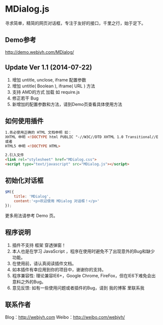 # MDialog.js

寻求简单，精简的网页对话框，专注于友好的接口，千里之行，始于足下。

## Demo参考

<http://demo.webjyh.com/MDialog/>

## Update Ver 1.1  (2014-07-22)

1. 增加 untitle, unclose, iframe 配置参数
2. 增加 untitle( Boolean ), iframe( URL ) 方法
3. 支持 AMD的方式 加载  如 require.js
4. 修正若干 Bug
5. 新增加的配置参数和方法，请到Demo页查看具体使用方法

## 如何使用插件

```html
1.务必使用正确的 HTML 文档申明 如：
XHTML 申明 <!DOCTYPE html PUBLIC "-//W3C//DTD XHTML 1.0 Transitional//EN" "http://www.w3.org/TR/xhtml1/DTD/xhtml1-transitional.dtd">
或者
HTML5 申明 <!DOCTYPE HTML>

2.引入文件
<link rel="stylesheet" href="MDialog.css">
<script type="text/javascript" src="MDialog.js"></script>
```

## 初始化对话框

```javascript
$M({
    title: 'MDialog',
    content:'<p>欢迎使用 MDialog 对话框！</p>'
});
```

更多用法请参考 Demo 页。

## 程序说明

1. 插件不支持 框架 穿透弹窗！
2. 本人也是在学习 JavaScript ，程序在使用时避免不了出现意外的Bug和缺少功能。
3. 在使用前，请认真阅读插件文档。
4. 如本插件有幸应用到你的项目中，谢谢你的支持。
5. 程序兼容性: 理论兼容IE6+，Google Chrome, FireFox，但在IE6下难免会出意料之外的Bug。
6. 意见反馈: 如有一些使用问题或者插件的Bug，请到 我的博客 里联系我

## 联系作者

Blog：<http://webjyh.com> 
Weibo：<http://weibo.com/webjyh/>
